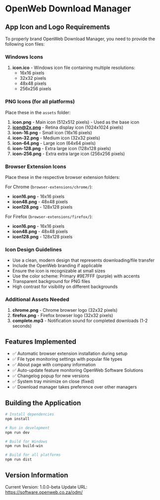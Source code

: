 # OpenWeb Download Manager

## App Icon and Logo Requirements

To properly brand OpenWeb Download Manager, you need to provide the following icon files:

### Windows Icons
1. **icon.ico** - Windows icon file containing multiple resolutions:
   - 16x16 pixels
   - 32x32 pixels
   - 48x48 pixels
   - 256x256 pixels

### PNG Icons (for all platforms)
Place these in the `assets` folder:

1. **icon.png** - Main icon (512x512 pixels) - Used as the base icon
2. **icon@2x.png** - Retina display icon (1024x1024 pixels)
3. **icon-16.png** - Small icon (16x16 pixels)
4. **icon-32.png** - Medium icon (32x32 pixels)
5. **icon-64.png** - Large icon (64x64 pixels)
6. **icon-128.png** - Extra large icon (128x128 pixels)
7. **icon-256.png** - Extra extra large icon (256x256 pixels)

### Browser Extension Icons
Place these in the respective browser extension folders:

For Chrome (`browser-extensions/chrome/`):
- **icon16.png** - 16x16 pixels
- **icon48.png** - 48x48 pixels
- **icon128.png** - 128x128 pixels

For Firefox (`browser-extensions/firefox/`):
- **icon16.png** - 16x16 pixels
- **icon48.png** - 48x48 pixels
- **icon128.png** - 128x128 pixels

### Icon Design Guidelines
- Use a clean, modern design that represents downloading/file transfer
- Include the OpenWeb branding if applicable
- Ensure the icon is recognizable at small sizes
- Use the color scheme: Primary #9E7FFF (purple) with accents
- Transparent background for PNG files
- High contrast for visibility on different backgrounds

### Additional Assets Needed
1. **chrome.png** - Chrome browser logo (32x32 pixels)
2. **firefox.png** - Firefox browser logo (32x32 pixels)
3. **complete.mp3** - Notification sound for completed downloads (1-2 seconds)

## Features Implemented

- ✅ Automatic browser extension installation during setup
- ✅ File type monitoring settings with popular file types
- ✅ About page with company information
- ✅ Auto-update feature monitoring OpenWeb Software Solutions
- ✅ Changelog popup for new versions
- ✅ System tray minimize on close (fixed)
- ✅ Download manager takes preference over other managers

## Building the Application

```bash
# Install dependencies
npm install

# Run in development
npm run dev

# Build for Windows
npm run build-win

# Build for all platforms
npm run dist
```

## Version Information
Current Version: 1.0.0-beta
Update URL: https://software.openweb.co.za/odm/
